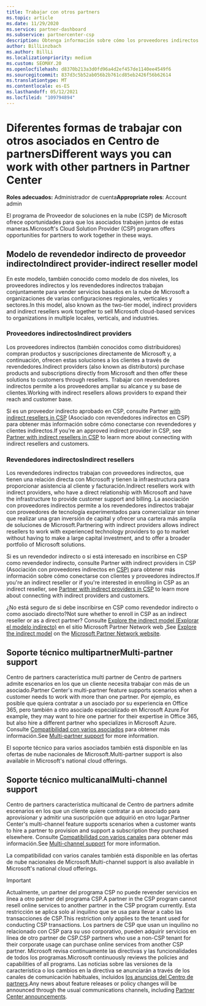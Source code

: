 ```yaml
---
title: Trabajar con otros partners
ms.topic: article
ms.date: 11/29/2020
ms.service: partner-dashboard
ms.subservice: partnercenter-csp
description: Obtenga información sobre cómo los proveedores indirectos se asocian con revendedores indirectos en el programa Proveedor de soluciones en la nube (CSP) y determine qué rol es adecuado para usted.
author: BillLinzbach
ms.author: BillLi
ms.localizationpriority: medium
ms.custom: SEOMAY.20
ms.openlocfilehash: d8370b213a3d0fd96a4d2ef457de1140ee4549f6
ms.sourcegitcommit: 837d3c5b52ab056b2b761cd85eb2426f56b62614
ms.translationtype: MT
ms.contentlocale: es-ES
ms.lasthandoff: 05/12/2021
ms.locfileid: "109794894"
---
```

# <a name="different-ways-you-can-work-with-other-partners-in-partner-center"></a><span data-ttu-id="01dbc-103">Diferentes formas de trabajar con otros asociados en Centro de partners</span><span class="sxs-lookup"><span data-stu-id="01dbc-103">Different ways you can work with other partners in Partner Center</span></span>

<span data-ttu-id="01dbc-104">**Roles adecuados:** Administrador de cuenta</span><span class="sxs-lookup"><span data-stu-id="01dbc-104">**Appropriate roles**: Account admin</span></span>

<span data-ttu-id="01dbc-105">El programa de Proveedor de soluciones en la nube (CSP) de Microsoft ofrece oportunidades para que los asociados trabajen juntos de estas maneras.</span><span class="sxs-lookup"><span data-stu-id="01dbc-105">Microsoft's Cloud Solution Provider (CSP) program offers opportunities for partners to work together in these ways.</span></span>

## <a name="indirect-provider-indirect-reseller-model"></a><span data-ttu-id="01dbc-106">Modelo de revendedor indirecto de proveedor indirecto</span><span class="sxs-lookup"><span data-stu-id="01dbc-106">Indirect provider-indirect reseller model</span></span>

<span data-ttu-id="01dbc-107">En este modelo, también conocido como modelo de dos niveles, los proveedores indirectos y los revendedores indirectos trabajan conjuntamente para vender servicios basados en la nube de Microsoft a organizaciones de varias configuraciones regionales, verticales y sectores.</span><span class="sxs-lookup"><span data-stu-id="01dbc-107">In this model, also known as the two-tier model, indirect providers and indirect resellers work together to sell Microsoft cloud-based services to organizations in multiple locales, verticals, and industries.</span></span>

### <a name="indirect-providers"></a><span data-ttu-id="01dbc-108">Proveedores indirectos</span><span class="sxs-lookup"><span data-stu-id="01dbc-108">Indirect providers</span></span>

<span data-ttu-id="01dbc-109">Los proveedores indirectos (también conocidos como distribuidores) compran productos y suscripciones directamente de Microsoft y, a continuación, ofrecen estas soluciones a los clientes a través de revendedores.</span><span class="sxs-lookup"><span data-stu-id="01dbc-109">Indirect providers (also known as distributors) purchase products and subscriptions directly from Microsoft and then offer these solutions to customers through resellers.</span></span> <span data-ttu-id="01dbc-110">Trabajar con revendedores indirectos permite a los proveedores ampliar su alcance y su base de clientes.</span><span class="sxs-lookup"><span data-stu-id="01dbc-110">Working with indirect resellers allows providers to expand their reach and customer base.</span></span>

<span data-ttu-id="01dbc-111">Si es un proveedor indirecto aprobado en CSP, consulte Partner [with indirect resellers in CSP](indirect-provider-tasks-in-partner-center.md) (Asociado con revendedores indirectos en CSP) para obtener más información sobre cómo conectarse con revendedores y clientes indirectos.</span><span class="sxs-lookup"><span data-stu-id="01dbc-111">If you're an approved indirect provider in CSP, see [Partner with indirect resellers in CSP](indirect-provider-tasks-in-partner-center.md) to learn more about connecting with indirect resellers and customers.</span></span>

### <a name="indirect-resellers"></a><span data-ttu-id="01dbc-112">Revendedores indirectos</span><span class="sxs-lookup"><span data-stu-id="01dbc-112">Indirect resellers</span></span>

<span data-ttu-id="01dbc-113">Los revendedores indirectos trabajan con proveedores indirectos, que tienen una relación directa con Microsoft y tienen la infraestructura para proporcionar asistencia al cliente y facturación.</span><span class="sxs-lookup"><span data-stu-id="01dbc-113">Indirect resellers work with indirect providers, who have a direct relationship with Microsoft and have the infrastructure to provide customer support and billing.</span></span> <span data-ttu-id="01dbc-114">La asociación con proveedores indirectos permite a los revendedores indirectos trabajar con proveedores de tecnología experimentados para comercializar sin tener que realizar una gran inversión de capital y ofrecer una cartera más amplia de soluciones de Microsoft.</span><span class="sxs-lookup"><span data-stu-id="01dbc-114">Partnering with indirect providers allows indirect resellers to work with experienced technology providers to go to market without having to make a large capital investment, and to offer a broader portfolio of Microsoft solutions.</span></span>

<span data-ttu-id="01dbc-115">Si es un revendedor indirecto o si está interesado en inscribirse en CSP como revendedor indirecto, consulte Partner with indirect providers in CSP (Asociación con proveedores indirectos en [CSP)](indirect-reseller-tasks-in-partner-center.md) para obtener más información sobre cómo conectarse con clientes y proveedores indirectos.</span><span class="sxs-lookup"><span data-stu-id="01dbc-115">If you're an indirect reseller or if you're interested in enrolling in CSP as an indirect reseller, see [Partner with indirect providers in CSP](indirect-reseller-tasks-in-partner-center.md) to learn more about connecting with indirect providers and customers.</span></span>

<span data-ttu-id="01dbc-116">¿No está seguro de si debe inscribirse en CSP como revendedor indirecto o como asociado directo?</span><span class="sxs-lookup"><span data-stu-id="01dbc-116">Not sure whether to enroll in CSP as an indirect reseller or as a direct partner?</span></span> <span data-ttu-id="01dbc-117">Consulte [Explore the indirect model (Explorar el modelo indirecto)](https://partner.microsoft.com/cloud-solution-provider/indirect) en el sitio Microsoft Partner Network web [.](https://partner.microsoft.com)</span><span class="sxs-lookup"><span data-stu-id="01dbc-117">See [Explore the indirect model](https://partner.microsoft.com/cloud-solution-provider/indirect) on the [Microsoft Partner Network website](https://partner.microsoft.com).</span></span>

## <a name="multi-partner-support"></a><span data-ttu-id="01dbc-118">Soporte técnico multipartner</span><span class="sxs-lookup"><span data-stu-id="01dbc-118">Multi-partner support</span></span>

<span data-ttu-id="01dbc-119">Centro de partners característica multi partner de Centro de partners admite escenarios en los que un cliente necesita trabajar con más de un asociado.</span><span class="sxs-lookup"><span data-stu-id="01dbc-119">Partner Center's multi-partner feature supports scenarios when a customer needs to work with more than one partner.</span></span> <span data-ttu-id="01dbc-120">Por ejemplo, es posible que quiera contratar a un asociado por su experiencia en Office 365, pero también a otro asociado especializado en Microsoft Azure.</span><span class="sxs-lookup"><span data-stu-id="01dbc-120">For example, they may want to hire one partner for their expertise in Office 365, but also hire a different partner who specializes in Microsoft Azure.</span></span> <span data-ttu-id="01dbc-121">Consulte [Compatibilidad con varios asociados](multipartner.md) para obtener más información.</span><span class="sxs-lookup"><span data-stu-id="01dbc-121">See [Multi-partner support](multipartner.md) for more information.</span></span>

<span data-ttu-id="01dbc-122">El soporte técnico para varios asociados también está disponible en las ofertas de nube nacionales de Microsoft.</span><span class="sxs-lookup"><span data-stu-id="01dbc-122">Multi-partner support is also available in Microsoft's national cloud offerings.</span></span>

## <a name="multi-channel-support"></a><span data-ttu-id="01dbc-123">Soporte técnico multicanal</span><span class="sxs-lookup"><span data-stu-id="01dbc-123">Multi-channel support</span></span>

<span data-ttu-id="01dbc-124">Centro de partners característica multicanal de Centro de partners admite escenarios en los que un cliente quiere contratar a un asociado para aprovisionar y admitir una suscripción que adquirió en otro lugar.</span><span class="sxs-lookup"><span data-stu-id="01dbc-124">Partner Center's multi-channel feature supports scenarios when a customer wants to hire a partner to provision and support a subscription they purchased elsewhere.</span></span> <span data-ttu-id="01dbc-125">Consulte [Compatibilidad con varios canales](multichannel.md) para obtener más información.</span><span class="sxs-lookup"><span data-stu-id="01dbc-125">See [Multi-channel support](multichannel.md) for more information.</span></span>

<span data-ttu-id="01dbc-126">La compatibilidad con varios canales también está disponible en las ofertas de nube nacionales de Microsoft.</span><span class="sxs-lookup"><span data-stu-id="01dbc-126">Multi-channel support is also available in Microsoft's national cloud offerings.</span></span>

> [!IMPORTANT]  
> <span data-ttu-id="01dbc-127">Actualmente, un partner del programa CSP no puede revender servicios en línea a otro partner del programa CSP.</span><span class="sxs-lookup"><span data-stu-id="01dbc-127">A partner in the CSP program cannot resell online services to another partner in the CSP program currently.</span></span> <span data-ttu-id="01dbc-128">Esta restricción se aplica solo al inquilino que se usa para llevar a cabo las transacciones de CSP.</span><span class="sxs-lookup"><span data-stu-id="01dbc-128">This restriction only applies to the tenant used for conducting CSP transactions.</span></span> <span data-ttu-id="01dbc-129">Los partners de CSP que usan un inquilino no relacionado con CSP para su uso corporativo, pueden adquirir servicios en línea de otro partner de CSP.</span><span class="sxs-lookup"><span data-stu-id="01dbc-129">CSP partners who use a non-CSP tenant for their corporate usage can purchase online services from another CSP partner.</span></span> <span data-ttu-id="01dbc-130">Microsoft revisa continuamente las directivas y las funcionalidades de todos los programas.</span><span class="sxs-lookup"><span data-stu-id="01dbc-130">Microsoft continuously reviews the policies and capabilities of all programs.</span></span> <span data-ttu-id="01dbc-131">Las noticias sobre las versiones de la característica o los cambios en la directiva se anunciarán a través de los canales de comunicación habituales, incluidos [los anuncios del Centro de partners](announcements/index.md).</span><span class="sxs-lookup"><span data-stu-id="01dbc-131">Any news about feature releases or policy changes will be announced through the usual communications channels, including [Partner Center announcements](announcements/index.md).</span></span>
